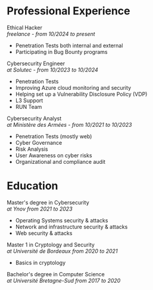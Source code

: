 # Professional Experience

Ethical Hacker  
*freelance - from 10/2024 to present*
- Penetration Tests both internal and external
- Participating in Bug Bounty programs

Cybersecurity Engineer  
*at Solutec - from 10/2023 to 10/2024*
- Penetration Tests
- Improving Azure cloud monitoring and security
- Helping set up a Vulnerability Disclosure Policy (VDP)
- L3 Support
- RUN Team

Cybersecurity Analyst  
*at Ministère des Armées - from 10/2021 to 10/2023*
- Penetration Tests (mostly web)
- Cyber Governance
- Risk Analysis
- User Awareness on cyber risks
- Organizational and compliance audit
# Education
Master's degree in Cybersecurity  
*at Ynov from 2021 to 2023*
- Operating Systems security & attacks
- Network and infrastructure security & attacks
- Web security & attacks

Master 1 in Cryptology and Security  
*at Université de Bordeaux from 2020 to 2021*
- Basics in cryptology

Bachelor's degree in Computer Science  
*at Université Bretagne-Sud from 2017 to 2020*

